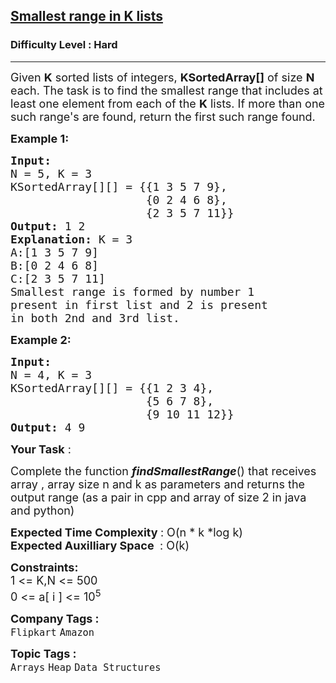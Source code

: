 <h2><a href="https://practice.geeksforgeeks.org/problems/find-smallest-range-containing-elements-from-k-lists/1?page=4&difficulty[]=0&difficulty[]=1&difficulty[]=2&category[]=Arrays&curated[]=7&sortBy=submissions">Smallest range in K lists</a></h2><h3>Difficulty Level : Hard</h3><hr><div class="problems_problem_content__Xm_eO"><p><span style="font-size:18px">Given <strong>K</strong> sorted lists of integers,&nbsp;<strong>KSortedArray[]</strong>&nbsp;of size <strong>N</strong> each. The task is to find the smallest range that includes at least one element from each of the <strong>K</strong> lists. If more than one such range's are found, return&nbsp;the first such range found.</span></p>

<p><span style="font-size:18px"><strong>Example 1:</strong></span></p>

<pre><span style="font-size:18px"><strong>Input:
</strong>N = 5, K = 3
KSortedArray[][] = {{1 3 5 7 9},
                    {0 2 4 6 8},
                    {2 3 5 7 11}}
<strong>Output: </strong>1 2<strong>
Explanation: </strong>K = 3
A:[1 3 5 7 9]
B:[0 2 4 6 8]
C:[2 3 5 7 11]
Smallest range is formed by number 1
present in first list and 2 is present
in both 2nd and 3rd list.</span>
</pre>

<p><span style="font-size:18px"><strong>Example 2:</strong></span></p>

<pre><span style="font-size:18px"><strong>Input:
</strong>N = 4, K = 3
KSortedArray[][] = {{1 2 3 4},
                    {5 6 7 8},
                    {9 10 11 12}}
<strong>Output: </strong>4 9</span></pre>

<p><span style="font-size:18px"><strong>Your Task</strong> : </span></p>

<p><span style="font-size:18px">Complete the function&nbsp;<strong><em>findSmallestRange</em></strong>() that receives array , array size n and k as parameters and returns the output range (as a pair in cpp and array of size 2 in java and python)</span></p>

<p><span style="font-size:18px"><strong>Expected Time Complexity </strong>:&nbsp;O(n * k *log k)<br>
<strong>Expected Auxilliary Space&nbsp;</strong>&nbsp;: O(k)</span></p>

<div><span style="font-size:18px"><strong>Constraints:</strong><br>
1 &lt;= K,N &lt;= 500</span></div>

<div><span style="font-size:18px">0 &lt;= a[ i ] &lt;= 10<sup>5</sup></span></div>
</div><p><span style=font-size:18px><strong>Company Tags : </strong><br><code>Flipkart</code>&nbsp;<code>Amazon</code>&nbsp;<br><p><span style=font-size:18px><strong>Topic Tags : </strong><br><code>Arrays</code>&nbsp;<code>Heap</code>&nbsp;<code>Data Structures</code>&nbsp;